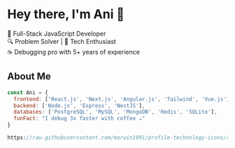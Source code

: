 # Hey there, I'm Ani 👋

🚀 Full-Stack JavaScript Developer  
🔍 Problem Solver | 🎯 Tech Enthusiast  
☕ Debugging pro with 5+ years of experience

## About Me

```js
const Ani = {
  frontend: ['React.js', 'Next.js', 'Angular.js', 'Tailwind', 'Vue.js'],
  backend: ['Node.js', 'Express', 'NestJS'],
  databases: ['PostgreSQL', 'MySQL', 'MongoDB', 'Redis', 'SQLite'],
  funFact: "I debug 3x faster with coffee ☕"
}

https://raw.githubusercontent.com/marwin1991/profile-technology-icons/refs/heads/main/icons/html.png

